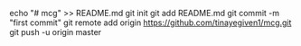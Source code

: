 echo "# mcg" >> README.md
git init
git add README.md
git commit -m "first commit"
git remote add origin https://github.com/tinayegiven1/mcg.git
git push -u origin master
